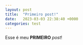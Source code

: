 ```yaml
---
layout: post
title:  "Primeiro post!"
date:   2023-03-03 22:38:40 +0000
categories: test
---
```


Esse é meu **PRIMEIRO** *post*!

[jekyll-docs]: https://jekyllrb.com/docs/home
